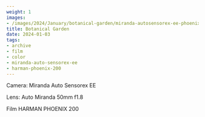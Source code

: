 ```yaml
---
weight: 1
images:
- /images/2024/January/botanical-garden/miranda-autosensorex-ee-phoenix-200/20240105-R1-00349-015A.jpg
title: Botanical Garden
date: 2024-01-03
tags:
- archive
- film
- color
- miranda-auto-sensorex-ee
- harman-phoenix-200
---
```


Camera: Miranda Auto Sensorex EE

Lens: Auto Miranda 50mm f1.8

Film HARMAN PHOENIX 200
